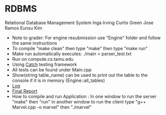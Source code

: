 # RDBMS
Relational Database Management System
Inga Irving
Curtis Green
Jose Ramos
Eunsu Kim

  * Note to grader: For engine resubmission use "Engine" folder and follow the same instructions
  * To compile "make clean" then type "make" then type "make run"
  * Make run automatically executes: ./main < parser_test.txt
  * Run on compute.cs.tamu.edu
  * Using [Catch](https://github.com/philsquared/Catch) testing framework
  * All tests can be found under Main.cpp
  * Show(string table_name) can be used to print out the table to the console if it is in memory (Engine::all_tables)
  * [Log](https://github.tamu.edu/greencur000/RDBMS/wiki/Development-Log)
  * [Final Report](https://docs.google.com/a/tamu.edu/document/d/1VrtjGm660s0OG223xInd9UsObt6WJsMkDhY4RTFzqSo/edit?usp=sharing)
  * How to compile and run Application : In one window to run the server "make" then "run" in another window to run the client type "g++ Marvel.cpp -o marvel" then "./marvel" 
